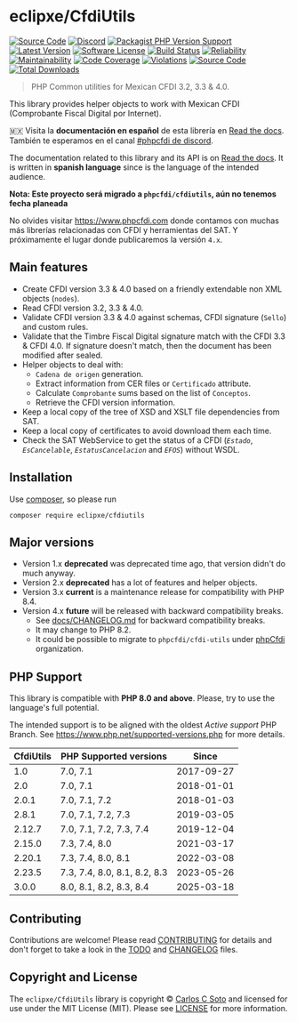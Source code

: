 # eclipxe/CfdiUtils

[![Source Code][badge-source]][source]
[![Discord][badge-discord]][discord]
[![Packagist PHP Version Support][badge-php-version]][php-version]
[![Latest Version][badge-release]][release]
[![Software License][badge-license]][license]
[![Build Status][badge-build]][build]
[![Reliability][badge-reliability]][reliability]
[![Maintainability][badge-maintainability]][maintainability]
[![Code Coverage][badge-coverage]][coverage]
[![Violations][badge-violations]][violations]
[![Source Code][badge-documentation]][documentation]
[![Total Downloads][badge-downloads]][downloads]

> PHP Common utilities for Mexican CFDI 3.2, 3.3 & 4.0.

This library provides helper objects to work with Mexican CFDI (Comprobante Fiscal Digital por Internet).

:mexico: Visita la **documentación en español** de esta librería en [Read the docs][documentation].
También te esperamos en el canal [#phpcfdi de discord](https://discord.gg/aFGYXvX).

The documentation related to this library and its API is on [Read the docs][documentation].
It is written in **spanish language** since is the language of the intended audience.

**Nota: Este proyecto será migrado a `phpcfdi/cfdiutils`, aún no tenemos fecha planeada**

No olvides visitar <https://www.phpcfdi.com> donde contamos con muchas más librerías relacionadas con
CFDI y herramientas del SAT. Y próximamente el lugar donde publicaremos la versión `4.x`.

## Main features

- Create CFDI version 3.3 & 4.0 based on a friendly extendable non XML objects (`nodes`).
- Read CFDI version 3.2, 3.3 & 4.0.
- Validate CFDI version 3.3 & 4.0 against schemas, CFDI signature (`Sello`) and custom rules.
- Validate that the Timbre Fiscal Digital signature match with the CFDI 3.3 & CFDI 4.0.
  If signature doesn't match, then the document has been modified after sealed.
- Helper objects to deal with:
    - `Cadena de origen` generation.
    - Extract information from CER files or `Certificado` attribute.
    - Calculate `Comprobante` sums based on the list of `Conceptos`.
    - Retrieve the CFDI version information.
- Keep a local copy of the tree of XSD and XSLT file dependencies from SAT.
- Keep a local copy of certificates to avoid download them each time.
- Check the SAT WebService to get the status of a CFDI (*`Estado`*, *`EsCancelable`*, *`EstatusCancelacion`* and *`EFOS`*) without WSDL.


## Installation

Use [composer](https://getcomposer.org/), so please run

```shell
composer require eclipxe/cfdiutils
```


## Major versions

- Version 1.x **deprecated** was deprecated time ago, that version didn't do much anyway.
- Version 2.x **deprecated** has a lot of features and helper objects.
- Version 3.x **current** is a maintenance release for compatibility with PHP 8.4.
- Version 4.x **future** will be released with backward compatibility breaks.
    - See [docs/CHANGELOG.md](docs/CHANGELOG.md) for backward compatibility breaks.
    - It may change to PHP 8.2.
    - It could be possible to migrate to `phpcfdi/cfdi-utils` under [phpCfdi][] organization.


## PHP Support

This library is compatible with **PHP 8.0 and above**. Please, try to use the language's full potential.

The intended support is to be aligned with the oldest *Active support* PHP Branch.
See <https://www.php.net/supported-versions.php> for more details.

| CfdiUtils | PHP Supported versions       | Since      |
|-----------|------------------------------|------------|
| 1.0       | 7.0, 7.1                     | 2017-09-27 |
| 2.0       | 7.0, 7.1                     | 2018-01-01 |
| 2.0.1     | 7.0, 7.1, 7.2                | 2018-01-03 |
| 2.8.1     | 7.0, 7.1, 7.2, 7.3           | 2019-03-05 |
| 2.12.7    | 7.0, 7.1, 7.2, 7.3, 7.4      | 2019-12-04 |
| 2.15.0    | 7.3, 7.4, 8.0                | 2021-03-17 |
| 2.20.1    | 7.3, 7.4, 8.0, 8.1           | 2022-03-08 |
| 2.23.5    | 7.3, 7.4, 8.0, 8.1, 8.2, 8.3 | 2023-05-26 |
| 3.0.0     | 8.0, 8.1, 8.2, 8.3, 8.4      | 2025-03-18 |


## Contributing

Contributions are welcome! Please read [CONTRIBUTING][] for details
and don't forget to take a look in the [TODO][] and [CHANGELOG][] files.


## Copyright and License

The `eclipxe/CfdiUtils` library is copyright © [Carlos C Soto](http://eclipxe.com.mx/)
and licensed for use under the MIT License (MIT). Please see [LICENSE][] for more information.


[contributing]: https://github.com/eclipxe13/CfdiUtils/blob/master/CONTRIBUTING.md
[changelog]: https://github.com/eclipxe13/CfdiUtils/blob/master/docs/CHANGELOG.md
[todo]: https://github.com/eclipxe13/CfdiUtils/blob/master/docs/TODO.md
[phpcfdi]: https://github.com/phpCfdi

[source]: https://github.com/eclipxe13/CfdiUtils
[php-version]: https://packagist.org/packages/eclipxe/cfdiutils
[documentation]: https://cfdiutils.readthedocs.io/
[discord]: https://discord.gg/aFGYXvX
[release]: https://github.com/eclipxe13/CfdiUtils/releases
[license]: https://github.com/eclipxe13/CfdiUtils/blob/master/LICENSE
[build]: https://github.com/eclipxe13/CfdiUtils/actions/workflows/build.yml?query=branch:master
[reliability]:https://sonarcloud.io/component_measures?id=eclipxe13_phpcfdi&metric=Reliability
[maintainability]: https://sonarcloud.io/component_measures?id=eclipxe13_phpcfdi&metric=Maintainability
[coverage]: https://sonarcloud.io/component_measures?id=eclipxe13_phpcfdi&metric=Coverage
[violations]: https://sonarcloud.io/project/issues?id=eclipxe13_phpcfdi&resolved=false
[downloads]: https://packagist.org/packages/eclipxe/CfdiUtils

[badge-source]: https://img.shields.io/badge/source-eclipxe13/CfdiUtils-blue?logo=github&style=flat-square
[badge-php-version]: https://img.shields.io/packagist/php-v/eclipxe/cfdiutils?logo=php
[badge-documentation]: https://img.shields.io/readthedocs/cfdiutils/latest?logo=read-the-docs&style=flat-square
[badge-discord]: https://img.shields.io/discord/459860554090283019?logo=discord&style=flat-square
[badge-release]: https://img.shields.io/github/release/eclipxe13/CfdiUtils?logo=git&style=flat-square
[badge-license]: https://img.shields.io/github/license/eclipxe13/CfdiUtils?logo=open-source-initiative&style=flat-square
[badge-build]: https://img.shields.io/github/actions/workflow/status/eclipxe13/CfdiUtils/build.yml?branch=master&logo=github-actions&style=flat-square
[badge-reliability]: https://sonarcloud.io/api/project_badges/measure?project=eclipxe13_phpcfdi&metric=reliability_rating
[badge-maintainability]: https://sonarcloud.io/api/project_badges/measure?project=eclipxe13_phpcfdi&metric=sqale_rating
[badge-coverage]: https://img.shields.io/sonar/coverage/eclipxe13_phpcfdi/master?logo=sonarcloud&server=https%3A%2F%2Fsonarcloud.io
[badge-violations]: https://img.shields.io/sonar/violations/eclipxe13_phpcfdi/master?format=long&logo=sonarcloud&server=https%3A%2F%2Fsonarcloud.io
[badge-downloads]: https://img.shields.io/packagist/dt/eclipxe/CfdiUtils?logo=composer&style=flat-square

